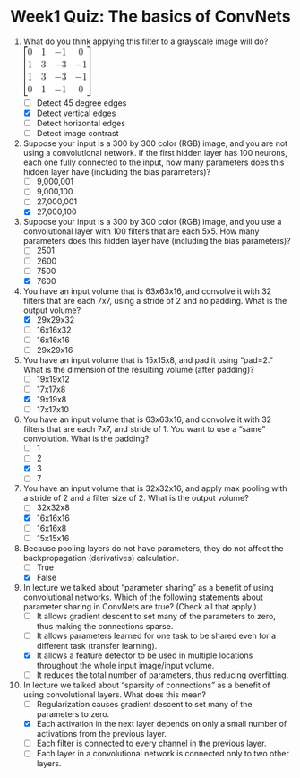# Week1 Quiz: The basics of ConvNets

1. What do you think applying this filter to a grayscale image will do? 
<br/><img src="./images/q1.png" width="120" height="90"><br/>
    - [ ] Detect 45 degree edges
    - [x] Detect vertical edges
    - [ ] Detect horizontal edges
    - [ ] Detect image contrast

2. Suppose your input is a 300 by 300 color (RGB) image, and you are not using a convolutional network. If the first hidden layer has 100 neurons, each one fully connected to the input, how many parameters does this hidden layer have (including the bias parameters)?
    - [ ] 9,000,001
    - [ ] 9,000,100
    - [ ] 27,000,001
    - [x] 27,000,100

3. Suppose your input is a 300 by 300 color (RGB) image, and you use a convolutional layer with 100 filters that are each 5x5. How many parameters does this hidden layer have (including the bias parameters)?
    - [ ] 2501
    - [ ] 2600
    - [ ] 7500
    - [x] 7600

4. You have an input volume that is 63x63x16, and convolve it with 32 filters that are each 7x7, using a stride of 2 and no padding. What is the output volume?
    - [x] 29x29x32
    - [ ] 16x16x32
    - [ ] 16x16x16
    - [ ] 29x29x16

5. You have an input volume that is 15x15x8, and pad it using “pad=2.” What is the dimension of the resulting volume (after padding)?
    - [ ] 19x19x12
    - [ ] 17x17x8
    - [x] 19x19x8
    - [ ] 17x17x10

6. You have an input volume that is 63x63x16, and convolve it with 32 filters that are each 7x7, and stride of 1. You want to use a “same” convolution. What is the padding?
    - [ ] 1
    - [ ] 2
    - [x] 3
    - [ ] 7

7. You have an input volume that is 32x32x16, and apply max pooling with a stride of 2 and a filter size of 2. What is the output volume?
    - [ ] 32x32x8
    - [x] 16x16x16
    - [ ] 16x16x8
    - [ ] 15x15x16

8. Because pooling layers do not have parameters, they do not affect the backpropagation (derivatives) calculation.
    - [ ] True
    - [x] False

9. In lecture we talked about “parameter sharing” as a benefit of using convolutional networks. Which of the following statements about parameter sharing in ConvNets are true? (Check all that apply.)
    - [ ] It allows gradient descent to set many of the parameters to zero, thus making the connections sparse.
    - [ ] It allows parameters learned for one task to be shared even for a different task (transfer learning).
    - [x] It allows a feature detector to be used in multiple locations throughout the whole input image/input volume.
    - [ ] It reduces the total number of parameters, thus reducing overfitting.

10. In lecture we talked about “sparsity of connections” as a benefit of using convolutional layers. What does this mean?
    - [ ] Regularization causes gradient descent to set many of the parameters to zero.
    - [x] Each activation in the next layer depends on only a small number of activations from the previous layer.
    - [ ] Each filter is connected to every channel in the previous layer.
    - [ ] Each layer in a convolutional network is connected only to two other layers.
